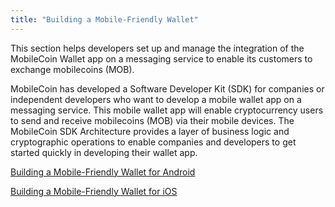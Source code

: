 ```yaml
---
title: "Building a Mobile-Friendly Wallet"
---
```

This section helps developers set up and manage the integration of the MobileCoin Wallet app on a messaging service to
enable its customers to exchange mobilecoins (MOB). 

MobileCoin has developed a Software Developer Kit (SDK) for companies or independent developers who want to develop a
mobile wallet app on a messaging service. This mobile wallet app will enable cryptocurrency users to send and receive
mobilecoins (MOB) via their mobile devices. The MobileCoin SDK Architecture provides a layer of business logic and
cryptographic operations to enable companies and developers to get started quickly in developing their wallet app.

[Building a Mobile-Friendly Wallet for Android](https://developers.mobilecoin.com/guides/android-sdk)

[Building a Mobile-Friendly Wallet for iOS](https://mobilecoin.gitbook.io/mobilecoin-swift/)

